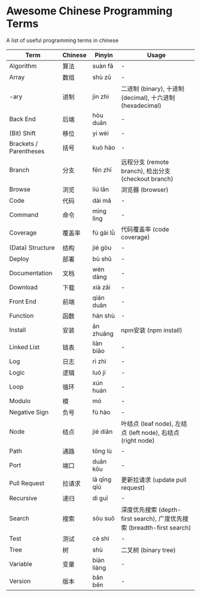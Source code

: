 # Awesome Chinese Programming Terms
A list of useful programming terms in chinese

| Term | Chinese | Pinyin | Usage |
| - | - | - | - |
| Algorithm | 算法 | suàn fǎ | - |
| Array | 数组 | shù zǔ | - |
| -ary | 进制 | jìn zhì | 二进制 (binary), 十进制 (decimal), 十六进制 (hexadecimal) |
| Back End | 后端 | hòu duān | - |
| (Bit) Shift | 移位 | yí wèi | - |
| Brackets / Parentheses | 括号 | kuò hào | - |
| Branch | 分支 | fēn zhī | 远程分支 (remote branch), 检出分支 (checkout branch) |
| Browse | 浏览 | liú lǎn | 浏览器 (browser) |
| Code | 代码 | dài mǎ | - |
| Command | 命令 | mìng lìng | - |
| Coverage | 覆盖率 | fù gài lǜ | 代码覆盖率 (code coverage) |
| (Data) Structure | 结构 | jié gòu | - |
| Deploy | 部署 | bù shǔ | - |
| Documentation | 文档 | wén dàng | - |
| Download | 下载 | xià zǎi | - |
| Front End | 前端 | qián duān | - |
| Function | 函数 | hán shù | - |
| Install | 安装 | ān zhuānɡ | npm安装 (npm install) |
| Linked List | 链表 | liàn biǎo | - |
| Log | 日志 | rì zhì | - |
| Logic | 逻辑 | luó jí | - |
| Loop | 循环 | xún huán | - |
| Modulo | 模 | mó | - |
| Negative Sign | 负号 | fù hào | - |
| Node | 结点 | jié diǎn | 叶结点 (leaf node), 左结点 (left node), 右结点 (right node) |
| Path | 通路 | tōng lù | - |
| Port | 端口 | duān kǒu | - |
| Pull Request | 拉请求 | lā qǐng qiú | 更新拉请求 (update pull request) |
| Recursive | 递归 | dì guī | - |
| Search | 搜索 | sōu suǒ | 深度优先搜索 (depth-first search), 广度优先搜索 (breadth-first search) |
| Test | 测试 | cè shì | - |
| Tree | 树 | shù | 二叉树 (binary tree) |
| Variable | 变量 | biàn liàng | - |
| Version | 版本 | bǎn běn | - |

